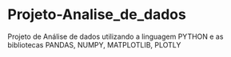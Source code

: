 # Projeto-Analise_de_dados
 Projeto de Análise de dados utilizando a linguagem PYTHON e as bibliotecas PANDAS, NUMPY, MATPLOTLIB, PLOTLY
